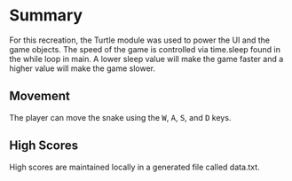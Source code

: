 # Summary

For this recreation, the Turtle module was used to power the UI and the game objects. 
The speed of the game is controlled via time.sleep found in the while loop in main. A lower sleep value will make the game faster and a higher value will make the game slower. 

## Movement

The player can move the snake using the <kbd>W</kbd>, <kbd>A</kbd>, <kbd>S</kbd>, and <kbd>D</kbd> keys.

## High Scores

High scores are maintained locally in a generated file called data.txt.
